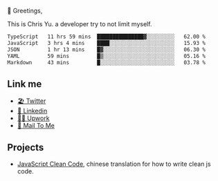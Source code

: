 👋 Greetings, 

This is Chris Yu. a developer try to not limit myself. 


<!--START_SECTION:waka-->

```txt
TypeScript   11 hrs 59 mins  ███████████████▓░░░░░░░░░   62.00 %
JavaScript   3 hrs 4 mins    ████░░░░░░░░░░░░░░░░░░░░░   15.93 %
JSON         1 hr 13 mins    █▓░░░░░░░░░░░░░░░░░░░░░░░   06.30 %
YAML         59 mins         █▒░░░░░░░░░░░░░░░░░░░░░░░   05.16 %
Markdown     43 mins         █░░░░░░░░░░░░░░░░░░░░░░░░   03.78 %
```

<!--END_SECTION:waka-->

## Link me

- [🏖️ Twitter](https://twitter.com/yuetong3yu)
- [🧳 Linkedin](https://www.linkedin.com/in/yuetong3yu)
- [👨‍💻 Upwork](https://www.upwork.com/freelancers/~019f5d35fda67374fb)
- [📧 Mail To Me](mailto:yuetong3yu@gmail.com)


## Projects 

- [JavaScript Clean Code](https://js-clean-code-cn.vercel.app/), chinese translation for how to write clean js code.
